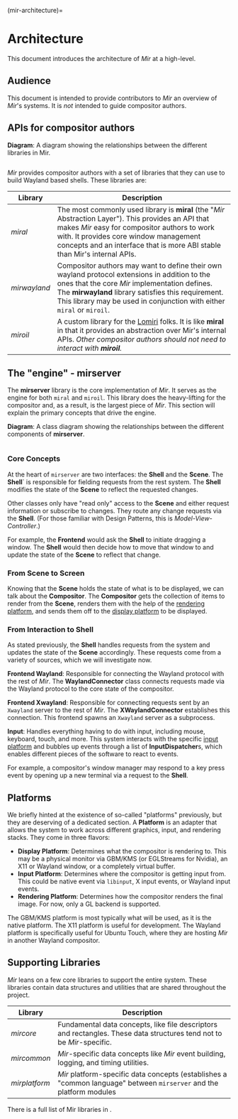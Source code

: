 (mir-architecture)=

# Architecture

This document introduces the architecture of *Mir* at a high-level.

## Audience

This document is intended to provide contributors to *Mir* an overview of *Mir*'s systems. It is *not* intended to guide compositor authors.

## APIs for compositor authors

**Diagram**: A diagram showing the relationships between the different libraries in Mir.

```{mermaid} architecture.mmd
```

*Mir* provides compositor authors with a set of libraries that they can use to build Wayland based shells. These libraries are:

| Library      | Description                                                                                                                                                                                                                                                                     |
| ------------ | ------------------------------------------------------------------------------------------------------------------------------------------------------------------------------------------------------------------------------------------------------------------------------- |
| *miral*      | The most commonly used library is **miral** (the "*Mir* Abstraction Layer"). This provides an API that makes *Mir* easy for compositor authors to work with. It provides core window management concepts and an interface that is more ABI stable than Mir's internal APIs.     |
| *mirwayland* | Compositor authors may want to define their own wayland protocol extensions in addition to the ones that the core *Mir* implementation defines. The **mirwayland** library satisfies this requirement. This library may be used in conjunction with either `miral` or `miroil`. |
| *miroil*     | A custom library for the [Lomiri](https://lomiri.com/) folks. It is like **miral** in that it provides an abstraction over Mir's internal APIs. _Other compositor authors should not need to interact with **miroil**._                                                         |

## The "engine" - mirserver

The **mirserver** library is the core implementation of *Mir*. It serves as the engine for both `miral` and `miroil`. This library does the heavy-lifting for the compositor and, as a result, is the largest piece of *Mir*. This section will explain the primary concepts that drive the engine.

**Diagram**: A class diagram showing the relationships between the different components of **mirserver**.

```{mermaid} mirserver.mmd
```

### Core Concepts

At the heart of `mirserver` are two interfaces: the **Shell** and the **Scene**. The **Shell**\` is responsible for fielding requests from the rest system. The **Shell** modifies the state of the **Scene** to reflect the requested changes.

Other classes only have "read only" access to the **Scene** and either request information or subscribe to changes. They route any change requests via the **Shell**. (For those familiar with Design Patterns, this is _Model-View-Controller_.)

For example, the **Frontend** would ask the **Shell** to initiate dragging a window. The **Shell** would then decide how to move that window to and update the state of the **Scene** to reflect that change.

### From Scene to Screen

Knowing that the **Scene** holds the state of what is to be displayed, we can talk about the **Compositor**. The **Compositor** gets the collection of items to render from the **Scene**,
renders them with the help of the [rendering platform](#platforms), and sends them off to the [display platform](#platforms) to be displayed.

### From Interaction to Shell

As stated previously, the **Shell** handles requests from the system and updates the state of the **Scene** accordingly. These requests come from a variety of sources, which we will investigate now.

**Frontend Wayland**: Responsible for connecting the Wayland protocol with the rest of *Mir*. The **WaylandConnector** class connects requests made via the Wayland protocol to the core state of the compositor.

**Frontend Xwayland**: Responsible for connecting requests sent by an `Xwayland` server to the rest of *Mir*. The **XWaylandConnector** establishes this connection. This frontend spawns an `Xwayland` server as a subprocess.

**Input**: Handles everything having to do with input, including mouse, keyboard, touch, and more. This system interacts with the specific [input platform](#platforms) and bubbles up events through a list of **InputDispatcher**s, which enables different pieces of the software to react to events.

For example, a compositor's window manager may respond to a key press event by opening up a new terminal via a request to the **Shell**.

## Platforms

We briefly hinted at the existence of so-called "platforms" previously, but they are deserving of a dedicated section. A **Platform** is an adapter that allows the system to work across different graphics, input, and rendering stacks. They come in three flavors:

- **Display Platform**: Determines what the compositor is rendering to. This may be a physical monitor via GBM/KMS (or EGLStreams for Nvidia), an X11 or Wayland window, or a completely virtual buffer.
- **Input Platform**: Determines where the compositor is getting input from. This could be native event via `libinput`, X input events, or Wayland input events.
- **Rendering Platform**: Determines how the compositor renders the final image. For now, only a GL backend is supported.

The GBM/KMS platform is most typically what will be used, as it is the native platform. The X11 platform is useful for development. The Wayland platform is specifically useful for Ubuntu Touch, where they are hosting *Mir* in another Wayland compositor.

## Supporting Libraries

*Mir* leans on a few core libraries to support the entire system. These libraries contain data structures and utilities that are shared throughout the project.

| Library       | Description                                                                                                           |
| ------------- | --------------------------------------------------------------------------------------------------------------------- |
| *mircore*     | Fundamental data concepts, like file descriptors and rectangles. These data structures tend not to be *Mir*-specific. |
| *mircommon*   | *Mir*-specific data concepts like *Mir* event building, logging, and timing utilities.                                |
| *mirplatform* | *Mir* platform-specific data concepts (establishes a "common language" between `mirserver` and the platform modules   |

There is a full list of Mir libraries in [](mir-libraries).
